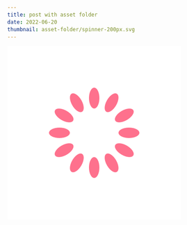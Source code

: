 ```yaml
---
title: post with asset folder
date: 2022-06-20
thumbnail: asset-folder/spinner-200px.svg
---
```


![alt img](asset-folder/spinner-200px.svg)